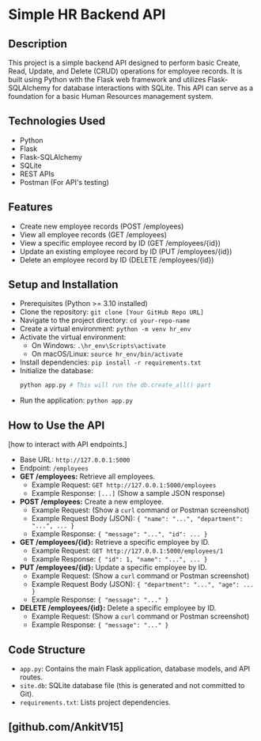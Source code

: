 
# Simple HR Backend API

## Description
This project is a simple backend API designed to perform basic Create, Read, Update, and Delete (CRUD) operations for employee records. It is built using Python with the Flask web framework and utilizes Flask-SQLAlchemy for database interactions with SQLite. This API can serve as a foundation for a basic Human Resources management system.

## Technologies Used
* Python
* Flask
* Flask-SQLAlchemy
* SQLite
* REST APIs
* Postman (For API's testing)

## Features
* Create new employee records (POST /employees)
* View all employee records (GET /employees)
* View a specific employee record by ID (GET /employees/{id})
* Update an existing employee record by ID (PUT /employees/{id})
* Delete an employee record by ID (DELETE /employees/{id})

## Setup and Installation
* Prerequisites (Python >= 3.10 installed)
* Clone the repository: `git clone [Your GitHub Repo URL]`
* Navigate to the project directory: `cd your-repo-name`
* Create a virtual environment: `python -m venv hr_env`
* Activate the virtual environment:
    * On Windows: `.\hr_env\Scripts\activate`
    * On macOS/Linux: `source hr_env/bin/activate`
* Install dependencies: `pip install -r requirements.txt` 
* Initialize the database:
    ```bash
    python app.py # This will run the db.create_all() part
    ```
* Run the application: `python app.py`

## How to Use the API
[how to interact with API endpoints.]
* Base URL: `http://127.0.0.1:5000`
* Endpoint: `/employees`
* **GET /employees:** Retrieve all employees.
    * Example Request: `GET http://127.0.0.1:5000/employees`
    * Example Response: `[...]` (Show a sample JSON response)
* **POST /employees:** Create a new employee.
    * Example Request: (Show a `curl` command or Postman screenshot)
    * Example Request Body (JSON): `{ "name": "...", "department": "...", ... }`
    * Example Response: `{ "message": "...", "id": ... }`
* **GET /employees/{id}:** Retrieve a specific employee by ID.
    * Example Request: `GET http://127.0.0.1:5000/employees/1`
    * Example Response: `{ "id": 1, "name": "...", ... }`
* **PUT /employees/{id}:** Update a specific employee by ID.
    * Example Request: (Show a `curl` command or Postman screenshot)
    * Example Request Body (JSON): `{ "department": "...", "age": ... }`
    * Example Response: `{ "message": "..." }`
* **DELETE /employees/{id}:** Delete a specific employee by ID.
    * Example Request: (Show a `curl` command or Postman screenshot)
    * Example Response: `{ "message": "..." }`

## Code Structure
* `app.py`: Contains the main Flask application, database models, and API routes.
* `site.db`: SQLite database file (this is generated and not committed to Git).
* `requirements.txt`: Lists project dependencies.

## [github.com/AnkitV15]